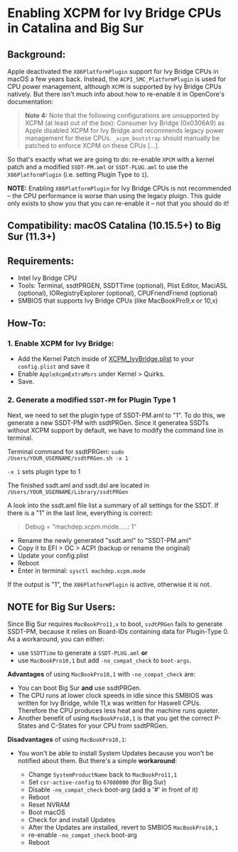 # Enabling XCPM for Ivy Bridge CPUs in Catalina and Big Sur

## Background: 
Apple deactivated the `X86PlatformPlugin` support for Ivy Bridge CPUs in macOS a few years back. Instead, the `ACPI_SMC_PlatformPlugin` is used for CPU power management, although `XCPM` is supported by Ivy Bridge CPUs natively. But there isn't much info about how to re-enable it in OpenCore's documentation:

> **Note 4:** Note that the following configurations are unsupported by XCPM (at least out of the box): Consumer Ivy Bridge (0x0306A9) as Apple disabled XCPM for Ivy Bridge and recommends legacy power management for these CPUs. `_xcpm_bootstrap` should manually be patched to enforce XCPM on these CPUs […].

So that's exactly what we are going to do: re-enable `XPCM` with a kernel patch and a modified `SSDT-PM.aml` or `SSDT-PLUG.aml` to use the `X86PlatformPlugin` (i.e. setting Plugin Type to `1`).

**NOTE:** Enabling `X86PlatformPlugin` for Ivy Bridge CPUs is not recommended – the CPU performance is worse than using the legacy pluign. This guide only exists to show you that you can re-enable it – not that you should do it! 

## Compatibility: macOS Catalina (10.15.5+) to Big Sur (11.3+)

## Requirements:

* Intel Ivy Bridge CPU
* Tools: Terminal, ssdtPRGEN, SSDTTime (optional), Plist Editor, MaciASL (optional), IORegistryExplorer (optional), CPUFriendFriend (optional)
* SMBIOS that supports Ivy Bridge CPUs (like MacBookPro9,x or 10,x)

## How-To:

### 1. Enable XCPM for Ivy Bridge:
* Add the Kernel Patch inside of [XCPM_IvyBridge.plist](https://github.com/5T33Z0/Lenovo-T530-Hackinosh-OpenCore/blob/main/Guides/XCPM_IvyBridge.plist) to your `config.plist` and save it
* Enable `AppleXcpmExtraMsrs` under Kernel > Quirks.
* Save.

### 2. Generate a modified `SSDT-PM` for Plugin Type 1
Next, we need to set the plugin type of SSDT-PM.aml to "1". To do this, we generate a new SSDT-PM with ssdtPRGen. Since it generatea SSDTs without XCPM support by default, we have to modify the command line in terminal.

Terminal command for ssdtPRGen: `sudo /Users/YOUR_USERNAME/ssdtPRGen.sh -x 1`

`-x 1` sets plugin type to 1

The finished ssdt.aml and ssdt.dsl are located in `/Users/YOUR_USERNAME/Library/ssdtPRGen`

A look into the ssdt.aml file list a summary of all settings for the SSDT. If there is a "1" in the last line, everything is correct:

> Debug = "machdep.xcpm.mode.....: 1"

* Rename the newly generated "ssdt.aml" to "SSDT-PM.aml"
* Copy it to EFI > OC > ACPI (backup or rename the original)
* Update your config.plist
* Reboot
* Enter in terminal: `sysctl machdep.xcpm.mode`

If the output is "1", the `X86PlatformPlugin` is active, otherwise it is not.

## NOTE for Big Sur Users:
Since Big Sur requires `MacBookPro11,x` to boot, `ssdtPRGen` fails to generate SSDT-PM, because it relies on Board-IDs containing data for Plugin-Type 0. As a workaround, you can either:

- use `SSDTTime` to generate a `SSDT-PLUG.aml` **or** 
- use `MacBookPro10,1` but add `-no_compat_check` to `boot-args`.

**Advantages** of using `MacBookPro10,1` with `-no_compat_check` are:

- You can boot Big Sur **and** use ssdtPRGen. 
- The CPU runs at lower clock speeds in idle since this SMBIOS was written for Ivy Bridge, while 11,x was written for Haswell CPUs. Therefore the CPU produces less heat and the machine runs quieter.
- Another benefit of using `MacBookPro10,1` is that you get the correct P-States and C-States for your CPU from ssdtPRGen.

**Disadvantages** of using `MacBookPro10,1`: 

- You won't be able to install System Updates because you won't be notified about them. But there's a simple **workaround**:

  - Change `SystemProductName` back to `MacBookPro11,1`
  - Set `csr-active-config` to `67080000` (for Big Sur)
  - Disable `-no_compat_check` boot-arg (add a '#' in front of it)
  - Reboot
  - Reset NVRAM
  - Boot macOS
  - Check for and install Updates
  - After the Updates are installed, revert to SMBIOS `MacBookPro10,1`
  - re-enable `-no_compat_check` boot-arg 
  - Reboot
